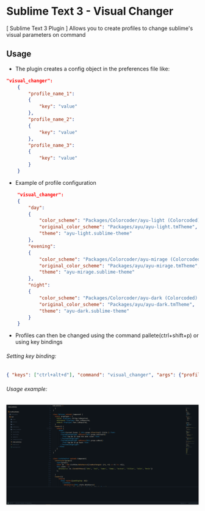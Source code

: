 # Sublime Text 3 - Visual Changer
[ Sublime Text 3 Plugin ] Allows you to create profiles to change sublime's visual parameters on command

## Usage

* The plugin creates a config object in the preferences file like:

```json
"visual_changer":
	{
		"profile_name_1":
		{
			"key": "value"
		},
		"profile_name_2":
		{
			"key": "value"
		},
		"profile_name_3":
		{
			"key": "value"
		}
	}

```

* Example of profile configuration

```json
	"visual_changer":
	{
		"day":
		{
			"color_scheme": "Packages/Colorcoder/ayu-light (Colorcoded).tmTheme",
			"original_color_scheme": "Packages/ayu/ayu-light.tmTheme",
			"theme": "ayu-light.sublime-theme"
		},
		"evening":
		{
			"color_scheme": "Packages/Colorcoder/ayu-mirage (Colorcoded).tmTheme",
			"original_color_scheme": "Packages/ayu/ayu-mirage.tmTheme",
			"theme": "ayu-mirage.sublime-theme"
		},
		"night":
		{
			"color_scheme": "Packages/Colorcoder/ayu-dark (Colorcoded).tmTheme",
			"original_color_scheme": "Packages/ayu/ayu-dark.tmTheme",
			"theme": "ayu-dark.sublime-theme"
		}
	}
 ```
 
 * Profiles can then be changed using the command pallete(ctrl+shift+p) or using key bindings
 
 ###### Setting key binding:
 ```json
 { "keys": ["ctrl+alt+d"], "command": "visual_changer", "args": {"profile_chosen": "day"} }
 ```
 
 ###### Usage example:
 ![Usage Example](https://raw.githubusercontent.com/kivS/Sublime_Text_Visual_Changer/master/example.gif "usage gif")
 
 
 
